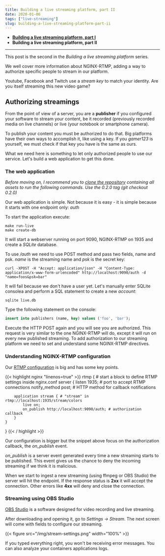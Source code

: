 ```yaml
---
title: Building a live streaming platform, part II
date: 2020-01-06
tags: ["live-streaming"]
slug: building-a-live-streaming-platform-part-ii
---
```


* **[Building a live streaming platform, part I](https://www.maugzoide.com/posts/building-a-live-streaming-platform-part-i/)**
* **Building a live streaming platform, part II**

---

This post is the second in the *Building a live streaming platform* series.

We well cover more information about NGINX-RTMP, adding a way to authorize specific people to stream in our platform.

Youtube, Facebook and Twitch use a *stream key* to match your identity. Are you itself streaming this new video game?

## Authorizing streamings

From the point of view of a server, you are a **publisher** if you configured your software to stream your content, be it recorded (previously recorded media on live channels) or live (your notebook or smartphone camera).

To publish your content you must be authorized to do that. Big platforms have their own ways to accomplish it, like using a key. If you *gamer123* is yourself, we must check if that key you have is the same as ours.

What we need here is something to let only authorized people to use our service. Let's build a web application to get this done.

### The web application

*Before moving on, I recommend you to [clone the repository](https://github.com/mauricioabreu/building-a-live-streaming-platform) containing all assets to run the following commands. Use the 0.2.0 tag (git checkout 0.2.0)*

Our web application is simple. Not because it is easy - it is simple because it starts with one endpoint only: *auth*

To start the application execute:

```shell
make run-live
make create-db
```

It will start a webserver running on port 9090, NGINX-RTMP on 1935 and create a *SQLite* database.

To use */auth* we need to use POST method and pass two fields, name and psk. *name* is the streaming name and *psk* is the secret key:

```shell
curl -XPOST -H "Accept: application/json" -H "Content-Type: application/x-www-form-urlencoded" http://localhost:9090/auth -d "name=foos&psk=bar"
```

It will fail because we don't have a user yet. Let's manually enter SQLite consolea and perform a SQL statement to create a new *account*:

```shell
sqlite live.db
```

Type the following statement on the console:

```sql
insert into publishers (name, key) values ('foo', 'bar');
```

Execute the HTTP POST again and you will see you are authorized. This request is very similar to the one NGINX-RTMP will do, except it will run on every new published streaming. To add authorization to our streaming platform we need to set and understand some NGINX-RTMP directives.

### Understanding NGINX-RTMP configuration

Our [RTMP configuration](https://github.com/mauricioabreu/docker-nginx-rtmp/blob/master/nginx.conf) is big and has some key points.

{{< highlight nginx "linenos=true" >}}
rtmp { # start a block to define RTMP settings inside nginx.conf
    server {
        listen 1935; # port to accept RTMP connections
        notify_method post; # HTTP method for callback notifications

        application stream { # "stream" in rtmp://localhost:1935/stream/colors
            live on;
            on_publish http://localhost:9090/auth; # authorization callback
        }
    }
}
{{< / highlight >}}

Our configuration is bigger but the snippet above focus on the authorization callback, the *on_publish* event.

*on_publish* is a server event generated every time a new streaming starts to be published. This event gives us the chance to deny the incoming streaming if we think it is malicious.

When we start to ingest a new streaming (using ffmpeg or OBS Studio) the server will hit the endpoint. If the response status is **2xx** it will accept the connection. Other errors like **4xx** will deny and close the connection.

### Streaming using OBS Studio

[OBS Studio](https://obsproject.com/) is a software designed for video recording and live streaming.

After downloading and opening it, go to *Settings -> Stream*. The next screen will come with fields to configure our streaming.

{{< figure src="/img/stream-settings.png" width="100%" >}}

If you typed everything right, you won't be receiving error messages. You can also analyze your containers applications logs.